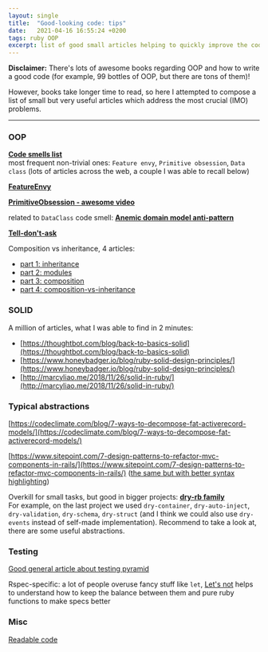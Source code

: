 ```yaml
---
layout: single
title:  "Good-looking code: tips"
date:   2021-04-16 16:55:24 +0200
tags: ruby OOP
excerpt: list of good small articles helping to quickly improve the code quality
---
```


**Disclaimer:**
There's lots of awesome books regarding OOP and how to write a good code
(for example, 99 bottles of OOP, but there are tons of them)!

However, books take longer time to read,
so here I attempted to compose a list of small but very useful articles which address the most crucial (IMO) problems.

---

### OOP
[**Code smells list**](https://refactoring.guru/refactoring/smells) <br/>
most frequent non-trivial ones: `Feature envy`, `Primitive obsession`, `Data class`
(lots of articles across the web, a couple I was able to recall below)

[**FeatureEnvy**](https://github.com/troessner/reek/blob/master/docs/Feature-Envy.md)

[**PrimitiveObsession - awesome video**](https://www.youtube.com/watch?v=LhX5COR8WXc)

related to `DataClass` code smell: [**Anemic domain model anti-pattern**](https://en.wikipedia.org/wiki/Anemic_domain_model)

[**Tell-don't-ask**](https://thoughtbot.com/blog/tell-dont-ask)

Composition vs inheritance, 4 articles:
- [part 1: inheritance](https://thoughtbot.com/blog/reusable-oo-inheritance) 	
- [part 2: modules](https://thoughtbot.com/blog/reusable-oo-modules)
- [part 3: composition](https://thoughtbot.com/blog/reusable-oo-composition (the most interesting one))
- [part 4: composition-vs-inheritance](https://thoughtbot.com/blog/reusable-oo-composition-vs-inheritance)

### SOLID

A million of articles, what I was able to find in 2 minutes:
- [https://thoughtbot.com/blog/back-to-basics-solid](https://thoughtbot.com/blog/back-to-basics-solid) 	
- [https://www.honeybadger.io/blog/ruby-solid-design-principles/](https://www.honeybadger.io/blog/ruby-solid-design-principles/) 	
- [http://marcyliao.me/2018/11/26/solid-in-ruby/](http://marcyliao.me/2018/11/26/solid-in-ruby/)

### Typical abstractions
[https://codeclimate.com/blog/7-ways-to-decompose-fat-activerecord-models/](https://codeclimate.com/blog/7-ways-to-decompose-fat-activerecord-models/)

[https://www.sitepoint.com/7-design-patterns-to-refactor-mvc-components-in-rails/](https://www.sitepoint.com/7-design-patterns-to-refactor-mvc-components-in-rails/) ([the same but with better syntax highlighting](https://www.programmersought.com/article/3113725477/))

Overkill for small tasks, but good in bigger projects: [**dry-rb family**](https://dry-rb.org/) <br/>
For example, on the last project we used `dry-container`, `dry-auto-inject`, `dry-validation`, `dry-schema`, `dry-struct`
(and I think we could also use `dry-events` instead of self-made implementation).
Recommend to take a look at, there are some useful abstractions.

### Testing
[Good general article about testing pyramid](https://martinfowler.com/articles/practical-test-pyramid.html)

Rspec-specific:
a lot of people overuse fancy stuff like `let`, [Let's not](https://thoughtbot.com/blog/lets-not) helps to understand how to keep the balance between them and pure ruby functions to make specs better

### Misc
[Readable code](https://thoughtbot.com/blog/letting-your-code-speak-for-itself)